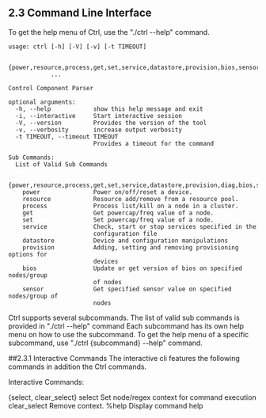 ## 2.3 Command Line Interface
To get the help menu of Ctrl, use the "./ctrl --help" command.
```
usage: ctrl [-h] [-V] [-v] [-t TIMEOUT]

            {power,resource,process,get,set,service,datastore,provision,bios,sensor}
            ...

Control Component Parser

optional arguments:
  -h, --help            show this help message and exit
  -i, --interactive     Start interactive session
  -V, --version         Provides the version of the tool
  -v, --verbosity       increase output verbosity
  -t TIMEOUT, --timeout TIMEOUT
                        Provides a timeout for the command

Sub Commands:
  List of Valid Sub Commands

  {power,resource,process,get,set,service,datastore,provision,diag,bios,sensor}
    power               Power on/off/reset a device.
    resource            Resource add/remove from a resource pool.
    process             Process list/kill on a node in a cluster.
    get                 Get powercap/freq value of a node.
    set                 Set powercap/freq value of a node.
    service             Check, start or stop services specified in the
                        configuration file
    datastore           Device and configuration manipulations
    provision           Adding, setting and removing provisioning options for
                        devices
    bios                Update or get version of bios on specified nodes/group
                        of nodes
    sensor              Get specified sensor value on specified nodes/group of
                        nodes

```
Ctrl supports several subcommands. The list of valid sub commands is provided in "./ctrl --help" command
Each subcommand has its own help menu on how to use the subcommand.
To get the help menu of a specific subcommand, use "./ctrl {subcommand} --help" command.

##2.3.1 Interactive Commands
The interactive cli features the following commands in addition the Ctrl commands.

Interactive Commands:

  {select, clear_select}
    select              Set node/regex context for command execution
    clear_select        Remove context.
    %help               Display command help

